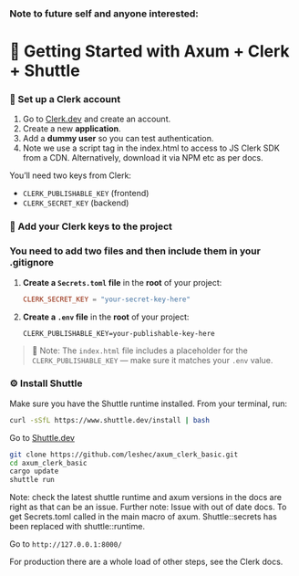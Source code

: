 ### Note to future self and anyone interested:

# 🚀 Getting Started with Axum + Clerk + Shuttle

### 🔐 Set up a Clerk account

1. Go to [Clerk.dev](https://clerk.dev) and create an account.
2. Create a new **application**.
3. Add a **dummy user** so you can test authentication.
4. Note we use a script tag in the index.html to access to JS Clerk SDK from a CDN. Alternatively, download it via NPM etc as per docs.

You’ll need two keys from Clerk:
- `CLERK_PUBLISHABLE_KEY` (frontend)
- `CLERK_SECRET_KEY` (backend)

### 🔑 Add your Clerk keys to the project

### You need to add two files and then include them in your .gitignore

1. **Create a `Secrets.toml` file** in the **root** of your project:

    ```toml
    CLERK_SECRET_KEY = "your-secret-key-here"
    ```

2. **Create a `.env` file** in the **root** of your project:

    ```env
    CLERK_PUBLISHABLE_KEY=your-publishable-key-here
    ```

> 🔎 Note: The `index.html` file includes a placeholder for the `CLERK_PUBLISHABLE_KEY` — make sure it matches your `.env` value.

### ⚙️ Install Shuttle

Make sure you have the Shuttle runtime installed. From your terminal, run:

```bash
curl -sSfL https://www.shuttle.dev/install | bash
```
Go to [Shuttle.dev](https://docs.shuttle.dev/getting-started/installation)

```bash
git clone https://github.com/leshec/axum_clerk_basic.git
cd axum_clerk_basic
cargo update
shuttle run
```
Note: check the latest shuttle runtime and axum versions in the docs are right as that can be an issue.
Further note: Issue with out of date docs. To get Secrets.toml called in the main macro of axum.
Shuttle::secrets has been replaced with shuttle::runtime.

Go to `http://127.0.0.1:8000/`

For production there are a whole load of other steps, see the Clerk docs. 

